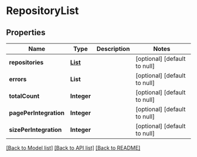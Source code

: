 # RepositoryList

## Properties

| Name                   | Type                      | Description | Notes                        |
| ---------------------- | ------------------------- | ----------- | ---------------------------- |
| **repositories**       | [**List**](Repository.md) |             | [optional] [default to null] |
| **errors**             | **List**                  |             | [optional] [default to null] |
| **totalCount**         | **Integer**               |             | [optional] [default to null] |
| **pagePerIntegration** | **Integer**               |             | [optional] [default to null] |
| **sizePerIntegration** | **Integer**               |             | [optional] [default to null] |

[[Back to Model list]](../README.md#documentation-for-models) [[Back to API list]](../README.md#documentation-for-api-endpoints) [[Back to README]](../README.md)
